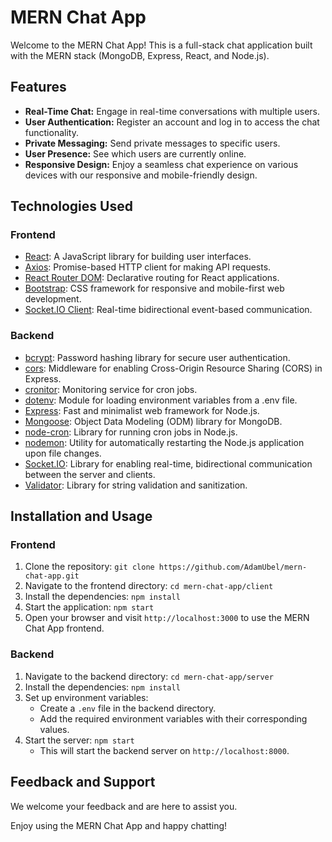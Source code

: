 # MERN Chat App

Welcome to the MERN Chat App! This is a full-stack chat application built with the MERN stack (MongoDB, Express, React, and Node.js).

## Features

- **Real-Time Chat:** Engage in real-time conversations with multiple users.
- **User Authentication:** Register an account and log in to access the chat functionality.
- **Private Messaging:** Send private messages to specific users.
- **User Presence:** See which users are currently online.
- **Responsive Design:** Enjoy a seamless chat experience on various devices with our responsive and mobile-friendly design.

## Technologies Used

### Frontend

- [React](https://reactjs.org): A JavaScript library for building user interfaces.
- [Axios](https://axios-http.com): Promise-based HTTP client for making API requests.
- [React Router DOM](https://reactrouter.com): Declarative routing for React applications.
- [Bootstrap](https://getbootstrap.com): CSS framework for responsive and mobile-first web development.
- [Socket.IO Client](https://socket.io/docs/v4/client-api): Real-time bidirectional event-based communication.

### Backend

- [bcrypt](https://www.npmjs.com/package/bcrypt): Password hashing library for secure user authentication.
- [cors](https://www.npmjs.com/package/cors): Middleware for enabling Cross-Origin Resource Sharing (CORS) in Express.
- [cronitor](https://cronitor.io): Monitoring service for cron jobs.
- [dotenv](https://www.npmjs.com/package/dotenv): Module for loading environment variables from a .env file.
- [Express](https://expressjs.com): Fast and minimalist web framework for Node.js.
- [Mongoose](https://mongoosejs.com): Object Data Modeling (ODM) library for MongoDB.
- [node-cron](https://www.npmjs.com/package/node-cron): Library for running cron jobs in Node.js.
- [nodemon](https://nodemon.io): Utility for automatically restarting the Node.js application upon file changes.
- [Socket.IO](https://socket.io): Library for enabling real-time, bidirectional communication between the server and clients.
- [Validator](https://www.npmjs.com/package/validator): Library for string validation and sanitization.

## Installation and Usage

### Frontend

1. Clone the repository: `git clone https://github.com/AdamUbel/mern-chat-app.git`
2. Navigate to the frontend directory: `cd mern-chat-app/client`
3. Install the dependencies: `npm install`
4. Start the application: `npm start`
5. Open your browser and visit `http://localhost:3000` to use the MERN Chat App frontend.

### Backend

1. Navigate to the backend directory: `cd mern-chat-app/server`
2. Install the dependencies: `npm install`
3. Set up environment variables:
   - Create a `.env` file in the backend directory.
   - Add the required environment variables with their corresponding values.
4. Start the server: `npm start`
   - This will start the backend server on `http://localhost:8000`.

## Feedback and Support

We welcome your feedback and are here to assist you. 

Enjoy using the MERN Chat App and happy chatting!
